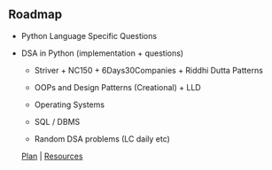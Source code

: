 ## Roadmap

- Python Language Specific Questions

- DSA in Python (implementation + questions)
    - Striver + NC150 + 6Days30Companies + Riddhi Dutta Patterns

    - OOPs and Design Patterns (Creational) + LLD

    - Operating Systems

    - SQL / DBMS

    - Random DSA problems (LC daily etc)


    [Plan](https://github.com/samitmohan/Master-Interviews-with-Python/blob/master/Plan.txt)
    |
    [Resources](https://github.com/samitmohan/Master-Interviews-with-Python/blob/master/master_interviews.md)
